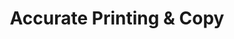 ---
title: "Accurate Printing & Copy"
url: /franklin-square/accurate-printing-und-copy/
shop: Kopieren
---